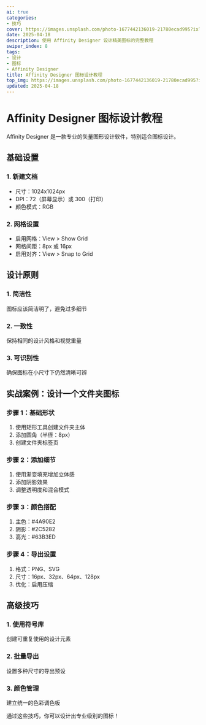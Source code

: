 ```yaml
---
ai: true
categories:
- 技巧
cover: https://images.unsplash.com/photo-1677442136019-21780ecad995?ixlib=rb-4.0.3&auto=format&fit=crop&w=2070&q=80
date: 2025-04-18
description: 使用 Affinity Designer 设计精美图标的完整教程
swiper_index: 8
tags:
- 设计
- 图标
- Affinity Designer
title: Affinity Designer 图标设计教程
top_img: https://images.unsplash.com/photo-1677442136019-21780ecad995?ixlib=rb-4.0.3&auto=format&fit=crop&w=2070&q=80
updated: 2025-04-18
---
```


# Affinity Designer 图标设计教程

Affinity Designer 是一款专业的矢量图形设计软件，特别适合图标设计。

## 基础设置

### 1. 新建文档
- 尺寸：1024x1024px
- DPI：72（屏幕显示）或 300（打印）
- 颜色模式：RGB

### 2. 网格设置
- 启用网格：View > Show Grid
- 网格间距：8px 或 16px
- 启用对齐：View > Snap to Grid

## 设计原则

### 1. 简洁性
图标应该简洁明了，避免过多细节

### 2. 一致性
保持相同的设计风格和视觉重量

### 3. 可识别性
确保图标在小尺寸下仍然清晰可辨

## 实战案例：设计一个文件夹图标

### 步骤 1：基础形状
1. 使用矩形工具创建文件夹主体
2. 添加圆角（半径：8px）
3. 创建文件夹标签页

### 步骤 2：添加细节
1. 使用渐变填充增加立体感
2. 添加阴影效果
3. 调整透明度和混合模式

### 步骤 3：颜色搭配
1. 主色：#4A90E2
2. 阴影：#2C5282
3. 高光：#63B3ED

### 步骤 4：导出设置
1. 格式：PNG、SVG
2. 尺寸：16px、32px、64px、128px
3. 优化：启用压缩

## 高级技巧

### 1. 使用符号库
创建可重复使用的设计元素

### 2. 批量导出
设置多种尺寸的导出预设

### 3. 颜色管理
建立统一的色彩调色板

通过这些技巧，你可以设计出专业级别的图标！
